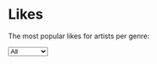 # Likes
The most popular likes for artists per genre:

<select class="chartSelect" chart-id="mostpopularlikes">
    <option value="data/mostPopularLikes.json">All</option>
    <option value="data/mostPopularLikesDance.json">Dance</option>
    <option value="data/mostPopularLikesElectronic.json">Electronic</option>
    <option value="data/mostPopularLikesHipHop.json">Hip Hop</option>
    <option value="data/mostPopularLikesIndie.json">Indie</option>
    <option value="data/mostPopularLikesMetal.json">Metal</option>
    <option value="data/mostPopularLikesPop.json">Pop</option>
    <option value="data/mostPopularLikesPunk.json">Punk</option>
    <option value="data/mostPopularLikesRock.json">Rock</option>
    <option value="data/mostPopularLikesRoots.json">Roots</option>
</select>
<div 
    id="mostpopularlikes" 
    class="chart" 
    chart-type="bar"
    data="data/mostPopularLikes.json" 
    style="width: 900px; height: 200px;"></div>